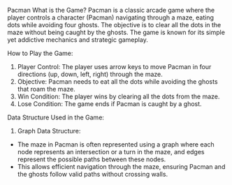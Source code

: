 Pacman
What is the Game?
Pacman is a classic arcade game where the player controls a character (Pacman) navigating through a maze, eating dots while avoiding four ghosts. The objective is to clear all the dots in the maze without being caught by the ghosts. The game is known for its simple yet addictive mechanics and strategic gameplay.

How to Play the Game:
1.	Player Control: The player uses arrow keys to move Pacman in four directions (up, down, left, right) through the maze.
2.	Objective: Pacman needs to eat all the dots while avoiding the ghosts that roam the maze.
3.	Win Condition: The player wins by clearing all the dots from the maze.
4.	Lose Condition: The game ends if Pacman is caught by a ghost.

Data Structure Used in the Game:

1.	Graph Data Structure:
-	The maze in Pacman is often represented using a graph where each node represents an intersection or a turn in the maze, and edges represent the possible paths between these nodes.
-	This allows efficient navigation through the maze, ensuring Pacman and the ghosts follow valid paths without crossing walls.


